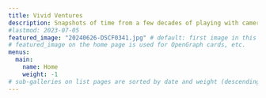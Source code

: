 ```yaml
---
title: Vivid Ventures
description: Snapshots of time from a few decades of playing with cameras and looking at the world around us
#lastmod: 2023-07-05
featured_image: "20240626-DSCF0341.jpg" # default: first image in this directory # can't get this to work
# featured_image on the home page is used for OpenGraph cards, etc.
menus:
  main:
    name: Home
    weight: -1
# sub-galleries on list pages are sorted by date and weight (descending)
---
```

